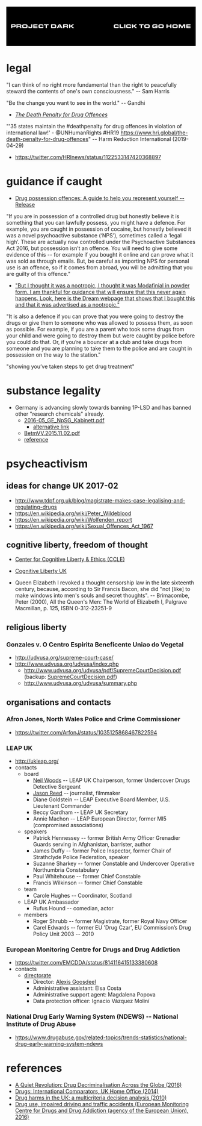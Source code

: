 [![](media/project_dark_home.png)](documentation.md)

# legal

"I can think of no right more fundamental than the right to peacefully steward the contents of one's own consciousness." -- Sam Harris

"Be the change you want to see in the world." -- Gandhi

- [*The Death Penalty for Drug Offences*](https://www.hri.global/files/2019/02/22/HRI_DeathPenaltyReport_2019.pdf)

"'35 states maintain the #deathpenalty for drug offences in violation of international law!' - @UNHumanRights #HR19 https://www.hri.global/the-death-penalty-for-drug-offences" -- Harm Reduction International (2019-04-29)

- <https://twitter.com/HRInews/status/1122533147420368897>

# guidance if caught

- [Drug possession offences: A guide to help you represent yourself -- Release](https://www.release.org.uk/sites/default/files/pdf/publications/Self%20rep%20final%20edit%20PLAIN%20ENGLISH.pdf)

"If you are in possession of a controlled drug but honestly believe it is something that you can lawfully possess, you might have a defence. For example, you are caught in possession of cocaine, but honestly believed it was a novel psychoactive substance (‘NPS’), sometimes called a ‘legal high’. These are actually now controlled under the Psychoactive Substances Act 2016, but possession isn’t an offence. You will need to give some evidence of this -- for example if you bought it online and can prove what it was sold as through emails. But, be careful as importing NPS for personal use is an offence, so if it comes from abroad, you will be admitting that you are guilty of this offence."

- ["But I thought it was a nootropic, I thought it was Modafinial in powder form. I am thankful for guidance that will ensure that this never again happens. Look, here is the Dream webpage that shows that I bought this and that it was advertised as a nootropic."](https://t3e6ly3uoif4zcw2.onion/help#VendorsGuideline)

"It is also a defence if you can prove that you were going to destroy the drugs or give them to someone who was allowed to possess them, as soon as possible. For example, if you are a parent who took some drugs from your child and were going to destroy them but were caught by police before you could do that. Or, if you’re a bouncer at a club and take drugs from someone and you are planning to take them to the police and are caught in possession on the way to the station."

"showing you’ve taken steps to get drug treatment"

# substance legality

- Germany is advancing slowly towards banning 1P-LSD and has banned other "research chemicals" already.
    - [2016-05_GE_NpSG_Kabinett.pdf](2016-05_GE_NpSG_Kabinett.pdf)
        - [alternative link](http://www.bmg.bund.de/fileadmin/dateien/Downloads/Gesetze_und_Verordnungen/GuV/N/GE_NpSG_Kabinett.pdf)
    - [BetmVV.2015.11.02.pdf](BetmVV.2015.11.02.pdf)
    - [reference](https://www.reddit.com/r/1P_LSD/comments/4upxxk/germany_banning_research_chemicals)

# psycheactivism

## ideas for change UK 2017-02

- <http://www.tdpf.org.uk/blog/magistrate-makes-case-legalising-and-regulating-drugs>
- <https://en.wikipedia.org/wiki/Peter_Wildeblood>
- <https://en.wikipedia.org/wiki/Wolfenden_report>
- <https://en.wikipedia.org/wiki/Sexual_Offences_Act_1967>

## cognitive liberty, freedom of thought

- [Center for Cognitive Liberty & Ethics (CCLE)](http://www.cognitiveliberty.org)
- [Cognitive Liberty UK](https://cognitivelibertyuk.wordpress.com)

- Queen Elizabeth I revoked a thought censorship law in the late sixteenth century, because, according to Sir Francis Bacon, she did "not [like] to make windows into men's souls and secret thoughts". -- Brimacombe, Peter (2000), All the Queen's Men: The World of Elizabeth I, Palgrave Macmillan, p. 125, ISBN 0-312-23251-9

## religious liberty

### Gonzales v. O Centro Espirita Beneficente Uniao do Vegetal

- <http://udvusa.org/supreme-court-case/>
- <http://www.udvusa.org/udvusa/index.php>
    - <http://www.udvusa.org/udvusa/pdf/SupremeCourtDecision.pdf> (backup: [SupremeCourtDecision.pdf](legal/SupremeCourtDecision.pdf))
    - <http://www.udvusa.org/udvusa/summary.php>

## organisations and contacts

### Afron Jones, North Wales Police and Crime Commissioner

- <https://twitter.com/ArfonJ/status/1035125868467822594>

### LEAP UK

- <http://ukleap.org/>
- contacts
    - board
        - [Neil Woods](https://twitter.com/wudzee0) -- LEAP UK Chairperson, former Undercover Drugs Detective Sergeant
        - [Jason Reed](https://twitter.com/jasontron) -- journalist, filmmaker
        - Diane Goldstein -- LEAP Executive Board Member, U.S. Lieutenant Commander
        - Beccy Gardham -- LEAP UK Secretary
        - Annie Machon -- LEAP European Director, former MI5 (compromised associations)
    - speakers
        - Patrick Hennessey -- former British Army Officer Grenadier Guards serving in Afghanistan, barrister, author
        - James Duffy -- former Police Inspector, former Chair of Strathclyde Police Federation, speaker
        - Suzanne Sharkey -- former Constable and Undercover Operative Northumbria Constabulary
        - Paul Whitehouse -- former Chief Constable
        - Francis Wilkinson -- former Chief Constable
    - team
        - Carole Hughes -- Coordinator, Scotland
    - LEAP UK Ambassador
        - Rufus Hound -- comedian, actor
    - members
        - Roger Shrubb -- former Magistrate, former Royal Navy Officer
        - Carel Edwards -- former EU 'Drug Czar', EU Commission’s Drug Policy Unit 2003 -- 2010

### European Monitoring Centre for Drugs and Drug Addiction

- <https://twitter.com/EMCDDA/status/814116415133380608>
- contacts
    - [directorate](http://www.emcdda.europa.eu/about/dir)
        - Director: [Alexis Goosdeel](https://twitter.com/goosdeel)
        - Administrative assistant: Elsa Costa
        - Administrative support agent: Magdalena Popova
        - Data protection officer: Ignacio Vázquez Moliní

### National Drug Early Warning System (NDEWS) -- National Institute of Drug Abuse

- <https://www.drugabuse.gov/related-topics/trends-statistics/national-drug-early-warning-system-ndews>

# references

- [A Quiet Revolution: Drug Decriminalisation Across the Globe (2016)](legal/2016-03-31_A_Quiet_Revolution_Drug_Decriminalisation_Across_the_Globe.pdf)
- [Drugs: International Comparators, UK Home Office (2014)](legal/2014-10_Home_Office_Drugs_International_Comparators.pdf)
- [Drug harms in the UK: a multicriteria decision analysis (2010)](UK/Drug_harms_in_the_UK_a_multicriteria_decision_analysis.pdf)
- [Drug use, impaired driving and traffic accidents (European Monitoring Centre for Drugs and Drug Addiction (agency of the European Union), 2016)](legal/Drug_use_impaired_driving_and_traffic_accidents.pdf)
